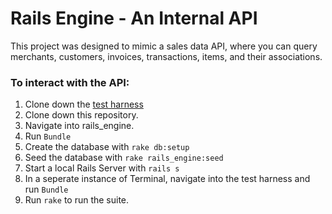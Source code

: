 # Rails Engine - An Internal API

This project was designed to mimic a sales data API, where you can query merchants, customers, invoices, transactions, items, and their associations.

### To interact with the API:

1. Clone down the [test harness](https://github.com/turingschool/rales_engine_spec_harness)
2. Clone down this repository.
3. Navigate into rails_engine.
4. Run ```Bundle```
5. Create the database with ```rake db:setup```
6. Seed the database with ```rake rails_engine:seed```
7. Start a local Rails Server with ```rails s```
8. In a seperate instance of Terminal, navigate into the test harness and run ```Bundle```
9. Run ```rake``` to run the suite. 
